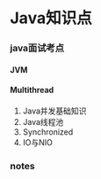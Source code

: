 # Java知识点

### java面试考点

#### JVM

#### Multithread

1. Java并发基础知识
2. Java线程池
3. Synchronized
4. IO与NIO

### notes

